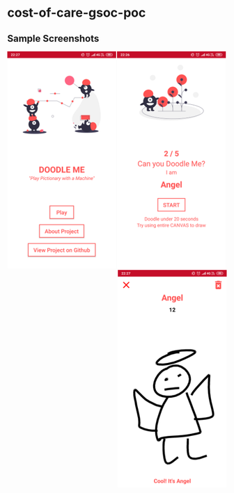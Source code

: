 # cost-of-care-gsoc-poc

## Sample Screenshots
<p align="center">
  <img align="left" src="https://github.com/jyotirmoy-paul/DoodleMe/blob/master/samples/screenshot1.png" width=250>
  <img src="https://github.com/jyotirmoy-paul/DoodleMe/blob/master/samples/screenshot2.png" width=250>
  <img align="right" src="https://github.com/jyotirmoy-paul/DoodleMe/blob/master/samples/screenshot3.png" width=250>
</p>
